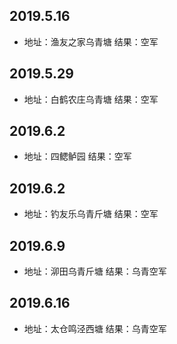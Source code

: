 ## 2019.5.16       
* 地址：渔友之家乌青塘               结果：空军     

## 2019.5.29       
* 地址：白鹤农庄乌青塘               结果：空军     

## 2019.6.2      
* 地址：四鳃鲈园                     结果：空军 

## 2019.6.2      
* 地址：钓友乐乌青斤塘               结果：空军 

## 2019.6.9      
* 地址：泖田乌青斤塘               结果：乌青空军 

## 2019.6.16      
* 地址：太仓鸣泾西塘               结果：乌青空军 
